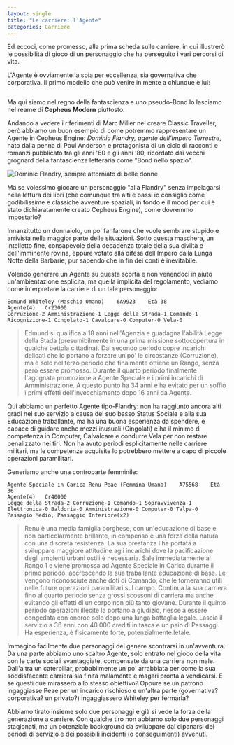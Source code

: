 ```yaml
---
layout: single
title: "Le carriere: l'Agente" 
categories: Carriere
---
```


Ed eccoci, come promesso, alla prima scheda sulle carriere, in cui illustrerò le possibilità di gioco di un personaggio che ha perseguito i vari percorsi di vita.

L'Agente è ovviamente la spia per eccellenza, sia governativa che corporativa. Il primo modello che può venire in mente a chiunque è lui:

<img src="https://upload.wikimedia.org/wikipedia/it/9/96/Bond_james_bond.jpg" title="" alt="" data-align="center">

Ma qui siamo nel regno della fantascienza e uno pseudo-Bond lo lasciamo nel reame di **Cepheus Modern** piuttosto. 

Andando a vedere i riferimenti di Marc Miller nel creare Classic Traveller, però abbiamo un buon esempio di come potremmo rappresentare un Agente in Cepheus Engine: *Dominic Flandry, agente dell'Impero Terrestre*, nato dalla penna di Poul Anderson e protagonista di un ciclo di racconti e romanzi pubblicato tra gli anni '60 e gli anni '80, ricordato dai vecchi grognard della fantascienza letteraria come "Bond nello spazio".

<img title="" src="https://www.orderofbooks.com/wp-content/uploads/2013/01/Flandry-by-Poul-Anderson.jpg" alt="Dominic Flandry, sempre attorniato di belle donne" data-align="center">

Ma se volessimo giocare un personaggio "alla Flandry" senza impelagarsi nella lettura dei libri (che comunque tra alti e bassi io consiglio come godibilissime e classiche avventure spaziali, in fondo è il mood per cui è stato dichiaratamente creato Cepheus Engine), come dovremmo impostarlo?

Innanzitutto un donnaiolo, un po' fanfarone che vuole sembrare stupido e arrivista nella maggior parte delle situazioni. Sotto questa maschera, un intelletto fine, consapevole della decadenza totale della sua civiltà e dell'imminente rovina, eppure votato alla difesa dell'Impero dalla Lunga Notte della Barbarie, pur sapendo che in fin dei conti è inevitabile.

Volendo generare un Agente su questa scorta e non venendoci in aiuto un'ambientazione esplicita, ma quella implicita del regolamento, vediamo come interpretare la carriere di un tale personaggio:

```
Edmund Whiteley (Maschio Umano)    6A9923    Età 38
Agente(4)   Cr23000
Corruzione-2 Amministrazione-1 Legge della Strada-1 Comando-1 Ricognizione-1 Cingolato-1 Cavalcare-0 Computer-0 Vela-0
```

> Edmund si qualifica a 18 anni nell'Agenzia e guadagna l'abilità Legge della Stada (presumibilmente in una prima missione sottocopertura in qualche bettola cittadina). Dal secondo periodo copre incarichi delicati che lo portano a forzare un po' le circostanze (Corruzione), ma è solo nel terzo periodo che finalmente ottiene un Rango, senza però essere promosso. Durante il quarto periodo finalmente l'agognata promozione a Agente Speciale e i primi incarichi di Amministrazione. A questo punto ha 34 anni e ha evitato per un soffio i primi effetti dell'invecchiamento dopo 16 anni da Agente.

Qui abbiamo un perfetto Agente tipo-Flandry: non ha raggiunto ancora alti gradi nel suo servizio a causa del suo basso Status Sociale e alla sua Educazione traballante, ma ha una buona esperienza da spendere, è capace di guidare anche mezzi inusuali (Cingolati) e ha il minimo di competenza in Computer, Calvalcare e condurre Vela per non restare penalizzato nei tiri. Non ha avuto periodi esplicitamente nelle carriere militari, ma le competenze acquisite lo potrebbero mettere a capo di piccole operazioni paramilitari.

Generiamo anche una controparte femminile:

```
Agente Speciale in Carica Renu Peae (Femmina Umana)    A75568    Età 36
Agente(4)   Cr40000
Legge della Strada-2 Corruzione-1 Comando-1 Sopravvivenza-1 Elettronica-0 Baldoria-0 Amministrazione-0 Computer-0 Talpa-0
Passagio Medio, Passaggio Inferiore(x2)
```

> Renu è una media famiglia borghese, con un'educazione di base e non particolarmente brillante, in compenso è una forza della natura con una discreta resistenza. La sua prestanza l'ha portata a sviluppare maggiore attitudine agli incarichi dove la pacificazione degli ambienti urbani ostili è necessaria. Sale immediatamente al Rango 1 e viene promossa ad Agente Speciale in Carica durante il primo periodo, accrescendo la sua traballante educazione di base. Le vengono riconosciute anche doti di Comando, che le torneranno utili nelle future operazioni paramilitari sul campo. Continua la sua carriera fino al quarto periodo senza grossi scossoni di carriera ma anche evitando gli effetti di un corpo non più tanto giovane. Durante il quinto periodo operazioni illecite la portano a giudizio, riesce a essere congedata con onoroe solo dopo una lunga battaglia legale. Lascia il servizio a 36 anni con 40.000 crediti in tasca e un paio di Passaggi. Ha esperienza, è fisicamente forte, potenzialmente letale.

Immagino facilmente due personaggi del genere scontrarsi in un'avventura. Da una parte abbiamo uno scaltro Agente, solo entrato nel gioco della vita con le carte sociali svantaggiate, compensate da una carriera non male. Dall'altra un caterpillar, probabilmente un po' arrabbiata per come la sua soddisfacente carriera sia finita malamente e magari pronta a vendicarsi.
E se questi due mirassero allo stesso obiettivo? Oppure se un patrono ingaggiasse Peae per un incarico rischioso e un'altra parte (governativa? corporativa? un privato?) ingaggiassero Whiteley per fermarla?

Abbiamo tirato insieme solo due personaggi e già si vede la forza della generazione a carriere. Con qualche tiro non abbiamo solo due personaggi stagionati, ma un potenziale background da sviluppare dal dipanarsi dei periodi di servizio e dei possibili incidenti (o conseguimenti) avvenuti.
